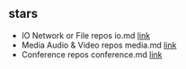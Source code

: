 ## stars

* IO Network or File repos io.md [link](https://quqiuzhu.github.io/stars/io)
* Media Audio & Video repos media.md [link](https://quqiuzhu.github.io/stars/media)
* Conference repos conference.md [link](http://quqiuzhu.github.io/stars/conference)

